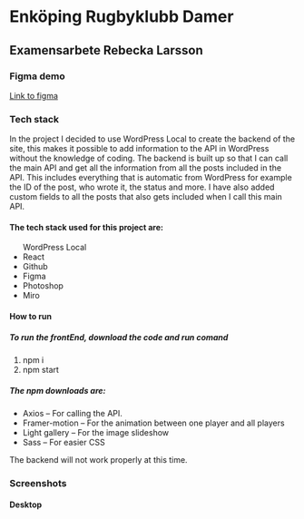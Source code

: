 <h1>Enköping Rugbyklubb Damer </h1>
<h2>Examensarbete Rebecka Larsson </h2> 

<h3> Figma demo </h3>
<a href="https://www.figma.com/file/WDDTXRhkktL4eHacOzOKuz/Enk%C3%B6ping-Rugbyklubb?node-id=7%3A291&t=NHIJlgKlvpTzTCgQ-1">Link to figma</a>

<h3>Tech stack</h3>
<p>In the project I decided to use WordPress Local to create the backend of the site, this makes it possible to add information to the API in WordPress without the knowledge of coding. The backend is built up so that I can call the main API and get all the information from all the posts included in the API. This includes everything that is automatic from WordPress for example the ID of the post, who wrote it, the status and more. I have also added custom fields to all the posts that also gets included when I call this main API.</p>

<h4>The tech stack used for this project are: </h4>
<ul
<li>WordPress Local</li> 
<li>React</li>
<li>Github</li>
<li>Figma</li>
<li>Photoshop</li>
        <li>Miro</li>
        </ul>

<h4> How to run </h4>

<h5>To run the frontEnd, download the code and run comand </h5>
<ol><li>npm i</li>
        <li>npm start </li></ol>

<h5>The npm downloads are: </h5>
<ul>
<li>Axios – For calling the API.</li>
<li>Framer-motion – For the animation between one player and all players</li>
<li>Light gallery – For the image slideshow</li>
        <li>Sass – For easier CSS</li></ul>

<p>The backend will not work properly at this time.</p>

<h3>Screenshots</h3>
<h4>Desktop</h4>
